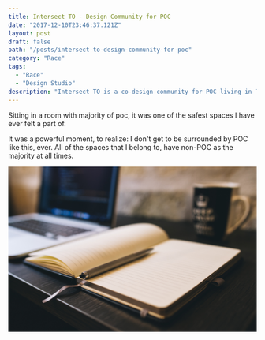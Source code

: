 ```yaml
---
title: Intersect TO - Design Community for POC
date: "2017-12-10T23:46:37.121Z"
layout: post
draft: false
path: "/posts/intersect-to-design-community-for-poc"
category: "Race"
tags:
  - "Race"
  - "Design Studio"
description: "Intersect TO is a co-design community for POC living in Toronto"
---
```


Sitting in a room with majority of poc, it was one of the safest spaces I have ever felt a part of. 

It was a powerful moment, to realize: I don't get to be surrounded by POC like this, ever. All of the spaces that I belong to, have non-POC as the majority at all times.


![Nulla faucibus vestibulum eros in tempus. Vestibulum tempor imperdiet velit nec dapibus](./1.jpg)

